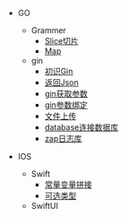 * GO

  * Grammer
    * [Slice切片](GO/yufa/slice.md)
    * [Map](GO/yufa/map.md)
  * gin
    * [初识Gin](GO/gin/初识gin.md)
    * [返回Json](GO/gin/返回Json数据.md)
    * [gin获取参数](GO/gin/gin获取参数.md)
    * [gin参数绑定](GO/gin/gin参数绑定.md)
    * [文件上传](GO/gin/文件上传.md)
    * [database连接数据库](GO/gin/Datebase标准库.md)
    * [zap日志库](GO/gin/zap日志库.md)
* IOS
  * Swift
    * [常量变量拼接](ios/swift/常量变量拼接.md)
    * [可选类型](ios/swift/可选类型.md)
  * SwiftUI
